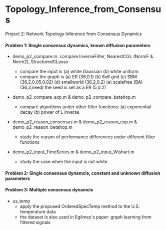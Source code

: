 # Topology_Inference_from_Consensus
Project 2: Network Topology Inference from Consensus Dynamics

#### Problem 1: Single consensus dynamics, known diffusion parameters
+ demo_p2_compare.m: compare InverseFilter, NearestCGL (NormF & Norm2), StructuredGLasso
  - compare the input is (a) white Gaussian (b) white uniform
  - compare the graph is (a) ER (36,0.1) (b) 6x6 grid (c) SBM (36,2,0.05,0.02) (d) smallworld (36,2,0.2) (e) scalefree (BA) (36,3,seed) the seed is set as a ER (5,0.2)
  
+ demo_p2_compare_exp.m  &  demo_p2_compare_betahop.m
  - compare algorithms under other filter functions: (a) exponential decay (b) power of L inverse

+ demo_p2_reason_consensus.m  &  demo_p2_reason_exp.m  &  demo_p2_reason_betahop.m
  - study the reason of performance differences under different filter functions

+ demo_p2_input_TimeSeries.m  &  demo_p2_input_Wishart.m
  - study the case when the input is not white

#### Problem 2: Single consensus dynamcis, constant and unknown diffusion parameters


#### Problem 3: Multiple consensus dynamcis
+ us_temp
  - apply the proposed OrderedSpecTemp method to the U.S. temperature data 
  - the dataset is also used in Egilmez's paper: graph learning from filtered signals 

